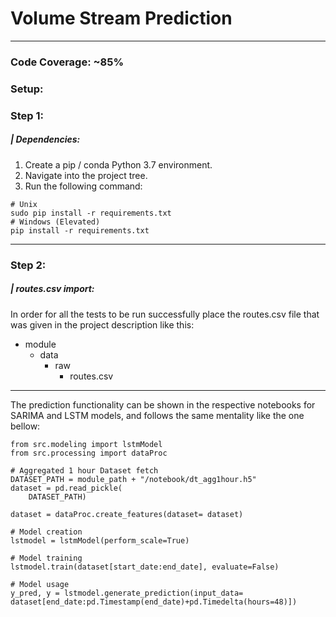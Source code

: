 # Volume Stream Prediction 
---
### Code Coverage: ~85%


### Setup:

### Step 1:

#####  | Dependencies:

   1. Create a pip / conda Python 3.7 environment.
   2. Navigate into the project tree.
   3. Run the following command:
    
    # Unix
    sudo pip install -r requirements.txt
    # Windows (Elevated)
    pip install -r requirements.txt


----
### Step 2:

#####  | routes.csv import:

In order for all the tests to be run successfully
 place the routes.csv file that was given in the project description like this:
  
 - module
    - data
      - raw
        - routes.csv
        
----

The prediction functionality can be shown in the respective notebooks for SARIMA and LSTM models,
and follows the same mentality like the one bellow:

    from src.modeling import lstmModel
    from src.processing import dataProc
    
    # Aggregated 1 hour Dataset fetch
    DATASET_PATH = module_path + "/notebook/dt_agg1hour.h5"
    dataset = pd.read_pickle(
        DATASET_PATH)
    
    dataset = dataProc.create_features(dataset= dataset)

    # Model creation
    lstmodel = lstmModel(perform_scale=True)
    
    # Model training
    lstmodel.train(dataset[start_date:end_date], evaluate=False)
    
    # Model usage
    y_pred, y = lstmodel.generate_prediction(input_data= dataset[end_date:pd.Timestamp(end_date)+pd.Timedelta(hours=48)])

    




